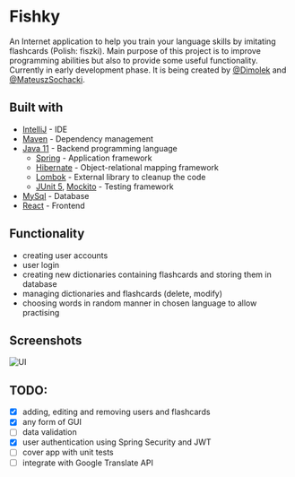 # Fishky
An Internet application to help you train your language skills by imitating flashcards (Polish: fiszki). Main purpose of this project is to improve programming abilities but also to provide some useful functionality. Currently in early development phase. It is being created by [@Dimolek](https://github.com/Dimolek/) and [@MateuszSochacki](https://github.com/MateuszSochacki).

## Built with
* [IntelliJ](https://www.jetbrains.com/idea/) - IDE
* [Maven](https://maven.apache.org/) - Dependency management
* [Java 11](https://www.java.com) - Backend programming language
  * [Spring](https://spring.io/) - Application framework
  * [Hibernate](https://hibernate.org) - Object-relational mapping framework
  * [Lombok](https://projectlombok.org/) - External library to cleanup the code
  * [JUnit 5](https://junit.org/junit5/), [Mockito](https://site.mockito.org/) - Testing framework
* [MySql](https://www.mysql.com/) - Database
* [React](https://reactjs.org/) - Frontend

## Functionality
 - creating user accounts
 - user login
 - creating new dictionaries containing flashcards and storing them in database
 - managing dictionaries and flashcards (delete, modify)
 - choosing words in random manner in chosen language to allow practising
 
 ## Screenshots
 ![UI](https://cdn.discordapp.com/attachments/353086685002727425/679286235537342464/fishky.png)

## TODO:
- [x] adding, editing and removing users and flashcards
- [x] any form of GUI
- [ ] data validation
- [x] user authentication using Spring Security and JWT
- [ ] cover app with unit tests
- [ ] integrate with Google Translate API
